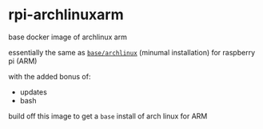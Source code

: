 rpi-archlinuxarm
================

base docker image of archlinux arm


essentially the same as [`base/archlinux`](https://registry.hub.docker.com/u/base/archlinux/) (minumal installation) for raspberry pi (ARM)

with the added bonus of:

- updates
- bash

build off this image to get a `base` install of arch linux for ARM